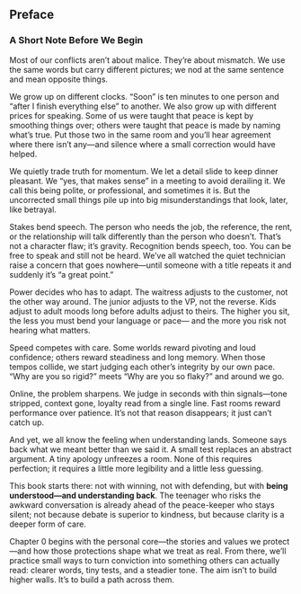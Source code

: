 ## Preface

### A Short Note Before We Begin

Most of our conflicts aren’t about malice. They’re about mismatch. We use the same words but carry different pictures; we nod at the same sentence and mean opposite things.

We grow up on different clocks. “Soon” is ten minutes to one person and “after I finish everything else” to another. We also grow up with different prices for speaking. Some of us were taught that peace is kept by smoothing things over; others were taught that peace is made by naming what’s true. Put those two in the same room and you’ll hear agreement where there isn’t any—and silence where a small correction would have helped.

We quietly trade truth for momentum. We let a detail slide to keep dinner pleasant. We “yes, that makes sense” in a meeting to avoid derailing it. We call this being polite, or professional, and sometimes it is. But the uncorrected small things pile up into big misunderstandings that look, later, like betrayal.

Stakes bend speech. The person who needs the job, the reference, the rent, or the relationship will talk differently than the person who doesn’t. That’s not a character flaw; it’s gravity. Recognition bends speech, too. You can be free to speak and still not be heard. We’ve all watched the quiet technician raise a concern that goes nowhere—until someone with a title repeats it and suddenly it’s “a great point.”

Power decides who has to adapt. The waitress adjusts to the customer, not the other way around. The junior adjusts to the VP, not the reverse. Kids adjust to adult moods long before adults adjust to theirs. The higher you sit, the less you must bend your language or pace— and the more you risk not hearing what matters.

Speed competes with care. Some worlds reward pivoting and loud confidence; others reward steadiness and long memory. When those tempos collide, we start judging each other’s integrity by our own pace. “Why are you so rigid?” meets “Why are you so flaky?” and around we go.

Online, the problem sharpens. We judge in seconds with thin signals—tone stripped, context gone, loyalty read from a single line. Fast rooms reward performance over patience. It’s not that reason disappears; it just can’t catch up.

And yet, we all know the feeling when understanding lands. Someone says back what we meant better than we said it. A small test replaces an abstract argument. A tiny apology unfreezes a room. None of this requires perfection; it requires a little more legibility and a little less guessing.

This book starts there: not with winning, not with defending, but with **being understood—and understanding back**. The teenager who risks the awkward conversation is already ahead of the peace-keeper who stays silent; not because debate is superior to kindness, but because clarity is a deeper form of care.

Chapter 0 begins with the personal core—the stories and values we protect—and how those protections shape what we treat as real. From there, we’ll practice small ways to turn conviction into something others can actually read: clearer words, tiny tests, and a steadier tone. The aim isn’t to build higher walls. It’s to build a path across them.
